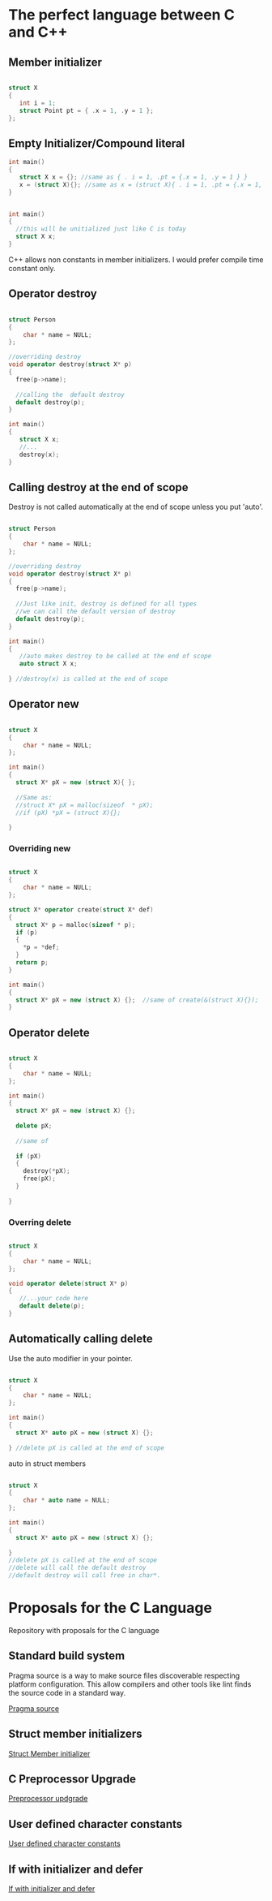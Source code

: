 # The perfect language between C and C++

## Member initializer

```cpp

struct X
{
   int i = 1;
   struct Point pt = { .x = 1, .y = 1 };
};

```

## Empty Initializer/Compound literal

```cpp
int main()
{
   struct X x = {}; //same as { . i = 1, .pt = {.x = 1, .y = 1 } }
   x = (struct X){}; //same as x = (struct X){ . i = 1, .pt = {.x = 1, .y = 1 } }
}


int main()
{
  //this will be unitialized just like C is today
  struct X x; 
}
```

C++ allows non constants in member initializers. I would prefer compile time constant only.


## Operator destroy

```cpp

struct Person
{
    char * name = NULL;
};

//overriding destroy
void operator destroy(struct X* p)
{
  free(p->name);
  
  //calling the  default destroy  
  default destroy(p); 
}

int main()
{
   struct X x;
   //...
   destroy(x);
}
```
## Calling destroy at the end of scope

Destroy is not called automatically at the end of scope unless you put 'auto'.

```cpp

struct Person
{
    char * name = NULL;
};

//overriding destroy
void operator destroy(struct X* p)
{
  free(p->name);
  
  //Just like init, destroy is defined for all types
  //we can call the default version of destroy
  default destroy(p); 
}

int main()
{
   //auto makes destroy to be called at the end of scope
   auto struct X x; 
   
} //destroy(x) is called at the end of scope
```

## Operator new

```cpp

struct X
{
    char * name = NULL;
};

int main()
{
  struct X* pX = new (struct X){ }; 
  
  //Same as:
  //struct X* pX = malloc(sizeof  * pX);
  //if (pX) *pX = (struct X){};
  
}

```


### Overriding new

```cpp

struct X
{
    char * name = NULL;
};

struct X* operator create(struct X* def)
{
  struct X* p = malloc(sizeof * p);
  if (p)
  {
    *p = *def;
  }
  return p;
}

int main()
{
  struct X* pX = new (struct X) {};  //same of create(&(struct X){});
}

```

## Operator delete

```cpp

struct X
{
    char * name = NULL;
};

int main()
{
  struct X* pX = new (struct X) {};
  
  delete pX;
  
  //same of
  
  if (pX)
  {
    destroy(*pX); 
    free(pX);
  }
  
}

```

### Overring delete

```cpp

struct X
{
    char * name = NULL;
};

void operator delete(struct X* p)
{   
   //...your code here
   default delete(p);
}

```

## Automatically calling delete

Use the auto modifier in your pointer.

```cpp

struct X
{
    char * name = NULL;
};

int main()
{
  struct X* auto pX = new (struct X) {};
   
} //delete pX is called at the end of scope

```

auto in struct members

```cpp

struct X
{
    char * auto name = NULL;
};

int main()
{
  struct X* auto pX = new (struct X) {};
   
} 
//delete pX is called at the end of scope
//delete will call the default destroy
//default destroy will call free in char*.
```



# Proposals for the C Language
Repository with proposals for the C language


## Standard build system 
Pragma source is a way to make source files discoverable respecting platform configuration.
This allow compilers and other tools like lint finds the source code in a standard way.
 
[Pragma source](pragmasource.md)

## Struct member initializers
[Struct Member initializer](memberinitialization.md)

## C Preprocessor Upgrade

[Preprocessor updgrade](prepocessorupgrade.md)

## User defined character constants

[User defined character constants](userdefinedchars.md)

## If with initializer and defer

[If with initializer and defer](ifdefer.md)
